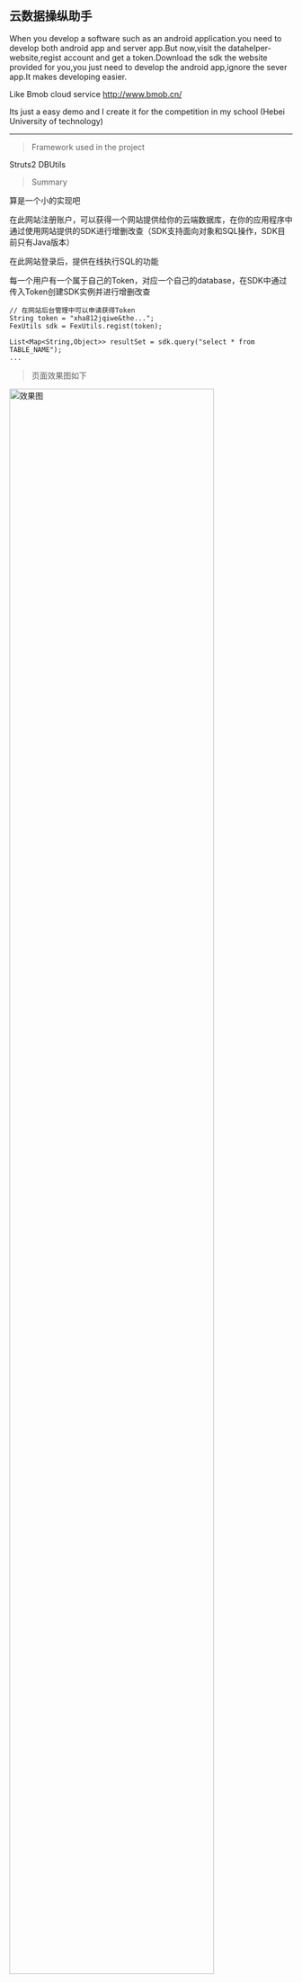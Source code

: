 ## 云数据操纵助手

When you develop a software such as an android application.you need to develop both android app and server app.But now,visit the datahelper-website,regist account and get a token.Download the sdk the website provided for you,you just need to develop the android app,ignore the sever app.It makes developing easier.

Like Bmob cloud service http://www.bmob.cn/ 

Its just a easy demo and I create it for the competition in my school (Hebei University of technology)

***

> Framework used in the project

Struts2 DBUtils

> Summary

算是一个小的实现吧

在此网站注册账户，可以获得一个网站提供给你的云端数据库，在你的应用程序中通过使用网站提供的SDK进行增删改查（SDK支持面向对象和SQL操作，SDK目前只有Java版本）

在此网站登录后，提供在线执行SQL的功能

每一个用户有一个属于自己的Token，对应一个自己的database，在SDK中通过传入Token创建SDK实例并进行增删改查

```
// 在网站后台管理中可以申请获得Token
String token = "xha812jqiwe&the...";
FexUtils sdk = FexUtils.regist(token);

List<Map<String,Object>> resultSet = sdk.query("select * from TABLE_NAME");
...
```

> 页面效果图如下

<img src="https://github.com/yogyue/hebut-datahelper-website/blob/master/document/%E4%BA%91%E6%95%B0%E6%8D%AE%E6%93%8D%E7%BA%B5%E5%8A%A9%E6%89%8B.png" width = "85%" alt="效果图" align=center />

